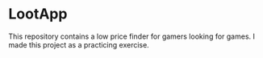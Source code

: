 # LootApp
This repository contains a low price finder for gamers looking for games. I made this project as a practicing exercise.
